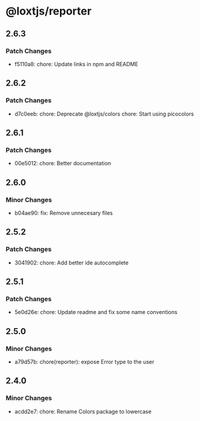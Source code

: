 # @loxtjs/reporter

## 2.6.3

### Patch Changes

- f5110a8: chore: Update links in npm and README

## 2.6.2

### Patch Changes

- d7c0eeb: chore: Deprecate @loxtjs/colors
  chore: Start using picocolors

## 2.6.1

### Patch Changes

- 00e5012: chore: Better documentation

## 2.6.0

### Minor Changes

- b04ae90: fix: Remove unnecesary files

## 2.5.2

### Patch Changes

- 3041902: chore: Add better ide autocomplete

## 2.5.1

### Patch Changes

- 5e0d26e: chore: Update readme and fix some name conventions

## 2.5.0

### Minor Changes

- a79d57b: chore(reporter): expose Error type to the user

## 2.4.0

### Minor Changes

- acdd2e7: chore: Rename Colors package to lowercase
